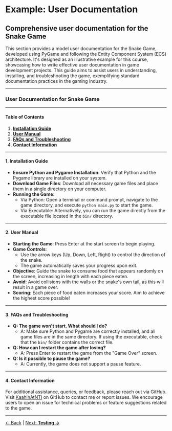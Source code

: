 # Example: User Documentation

## Comprehensive user documentation for the Snake Game

This section provides a model user documentation for the Snake Game, developed using PyGame and following the Entity Component System (ECS) architecture. It's designed as an illustrative example for this course, showcasing how to write effective user documentation in game development projects. This guide aims to assist users in understanding, installing, and troubleshooting the game, exemplifying standard documentation practices in the gaming industry.

---

### User Documentation for Snake Game
___

#### Table of Contents
1. **[Installation Guide](#1-installation-guide)**
2. **[User Manual](#2-user-manual)**
3. **[FAQs and Troubleshooting](#3-faqs-and-troubleshooting)**
4. **[Contact Information](#4-contact-information)**

---

#### 1. Installation Guide
- **Ensure Python and Pygame Installation**: Verify that Python and the Pygame library are installed on your system.
- **Download Game Files**: Download all necessary game files and place them in a single directory on your computer.
- **Running the Game**: 
  - Via Python: Open a terminal or command prompt, navigate to the game directory, and execute `python main.py` to start the game.
  - Via Executable: Alternatively, you can run the game directly from the executable file located in the `bin/` directory.

---

#### 2. User Manual
- **Starting the Game**: Press Enter at the start screen to begin playing.
- **Game Controls**:
  - Use the arrow keys (Up, Down, Left, Right) to control the direction of the snake.
  - The game automatically saves your progress upon exit.
- **Objective**: Guide the snake to consume food that appears randomly on the screen, increasing in length with each piece eaten.
- **Avoid**: Avoid collisions with the walls or the snake's own tail, as this will result in a game over.
- **Scoring**: Each piece of food eaten increases your score. Aim to achieve the highest score possible!

---

#### 3. FAQs and Troubleshooting
- **Q: The game won't start. What should I do?**
  - A: Make sure Python and Pygame are correctly installed, and all game files are in the same directory. If using the executable, check that the `bin/` folder contains the correct file.
- **Q: How can I restart the game after losing?**
  - A: Press Enter to restart the game from the "Game Over" screen.
- **Q: Is it possible to pause the game?**
  - A: Currently, the game does not support a pause feature.

---

#### 4. Contact Information
For additional assistance, queries, or feedback, please reach out via GitHub. Visit [KaahinAtNTI](https://github.com/KaahinAtNTI) on GitHub to contact me or report issues. We encourage users to open an issue for technical problems or feature suggestions related to the game.

---


[<- Back](08.md) | [Next: **Testing &rarr;**](10.md)
